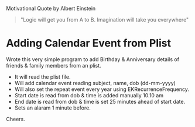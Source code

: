 Motivational Quote by Albert Einstein
>"Logic will get you from A to B.
>Imagination will take you everywhere"
# Adding Calendar Event from Plist
Wrote this very simple program to add Birthday & Anniversary details of friends & family members from an plist.

- It will read the plist file.
- Will add calendar event reading subject, name, dob (dd-mm-yyyy)
- Will also set the repeat event every year using EKRecurrenceFrequency. 
- Start date is read from dob & time is added manually 10.10 am 
- End date is read from dob & time is set 25 minutes ahead of start date.  
- Sets an alaram 1 minute before.

Cheers.

